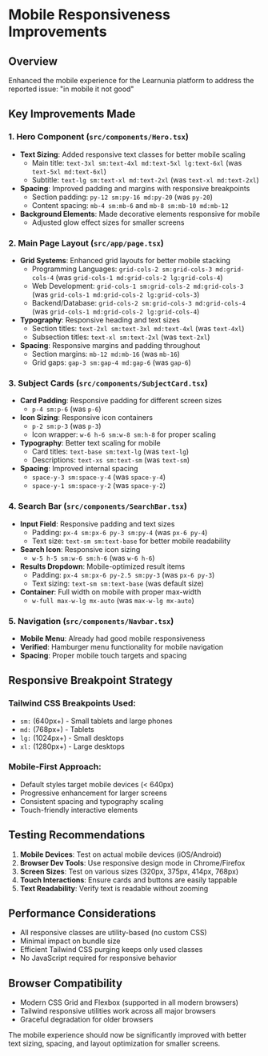 # Mobile Responsiveness Improvements

## Overview
Enhanced the mobile experience for the Learnunia platform to address the reported issue: "in mobile it not good"

## Key Improvements Made

### 1. Hero Component (`src/components/Hero.tsx`)
- **Text Sizing**: Added responsive text classes for better mobile scaling
  - Main title: `text-3xl sm:text-4xl md:text-5xl lg:text-6xl` (was `text-5xl md:text-6xl`)
  - Subtitle: `text-lg sm:text-xl md:text-2xl` (was `text-xl md:text-2xl`)
- **Spacing**: Improved padding and margins with responsive breakpoints
  - Section padding: `py-12 sm:py-16 md:py-20` (was `py-20`)
  - Content spacing: `mb-4 sm:mb-6` and `mb-8 sm:mb-10 md:mb-12`
- **Background Elements**: Made decorative elements responsive for mobile
  - Adjusted glow effect sizes for smaller screens

### 2. Main Page Layout (`src/app/page.tsx`)
- **Grid Systems**: Enhanced grid layouts for better mobile stacking
  - Programming Languages: `grid-cols-2 sm:grid-cols-3 md:grid-cols-4` (was `grid-cols-1 md:grid-cols-2 lg:grid-cols-4`)
  - Web Development: `grid-cols-1 sm:grid-cols-2 md:grid-cols-3` (was `grid-cols-1 md:grid-cols-2 lg:grid-cols-3`)
  - Backend/Database: `grid-cols-2 sm:grid-cols-3 md:grid-cols-4` (was `grid-cols-1 md:grid-cols-2 lg:grid-cols-4`)
- **Typography**: Responsive heading and text sizes
  - Section titles: `text-2xl sm:text-3xl md:text-4xl` (was `text-4xl`)
  - Subsection titles: `text-xl sm:text-2xl` (was `text-2xl`)
- **Spacing**: Responsive margins and padding throughout
  - Section margins: `mb-12 md:mb-16` (was `mb-16`)
  - Grid gaps: `gap-3 sm:gap-4 md:gap-6` (was `gap-6`)

### 3. Subject Cards (`src/components/SubjectCard.tsx`)
- **Card Padding**: Responsive padding for different screen sizes
  - `p-4 sm:p-6` (was `p-6`)
- **Icon Sizing**: Responsive icon containers
  - `p-2 sm:p-3` (was `p-3`)
  - Icon wrapper: `w-6 h-6 sm:w-8 sm:h-8` for proper scaling
- **Typography**: Better text scaling for mobile
  - Card titles: `text-base sm:text-lg` (was `text-lg`)
  - Descriptions: `text-xs sm:text-sm` (was `text-sm`)
- **Spacing**: Improved internal spacing
  - `space-y-3 sm:space-y-4` (was `space-y-4`)
  - `space-y-1 sm:space-y-2` (was `space-y-2`)

### 4. Search Bar (`src/components/SearchBar.tsx`)
- **Input Field**: Responsive padding and text sizes
  - Padding: `px-4 sm:px-6 py-3 sm:py-4` (was `px-6 py-4`)
  - Text size: `text-sm sm:text-base` for better mobile readability
- **Search Icon**: Responsive icon sizing
  - `w-5 h-5 sm:w-6 sm:h-6` (was `w-6 h-6`)
- **Results Dropdown**: Mobile-optimized result items
  - Padding: `px-4 sm:px-6 py-2.5 sm:py-3` (was `px-6 py-3`)
  - Text sizing: `text-sm sm:text-base` (was default size)
- **Container**: Full width on mobile with proper max-width
  - `w-full max-w-lg mx-auto` (was `max-w-lg mx-auto`)

### 5. Navigation (`src/components/Navbar.tsx`)
- **Mobile Menu**: Already had good mobile responsiveness
- **Verified**: Hamburger menu functionality for mobile navigation
- **Spacing**: Proper mobile touch targets and spacing

## Responsive Breakpoint Strategy

### Tailwind CSS Breakpoints Used:
- `sm:` (640px+) - Small tablets and large phones
- `md:` (768px+) - Tablets 
- `lg:` (1024px+) - Small desktops
- `xl:` (1280px+) - Large desktops

### Mobile-First Approach:
- Default styles target mobile devices (< 640px)
- Progressive enhancement for larger screens
- Consistent spacing and typography scaling
- Touch-friendly interactive elements

## Testing Recommendations

1. **Mobile Devices**: Test on actual mobile devices (iOS/Android)
2. **Browser Dev Tools**: Use responsive design mode in Chrome/Firefox
3. **Screen Sizes**: Test on various sizes (320px, 375px, 414px, 768px)
4. **Touch Interactions**: Ensure cards and buttons are easily tappable
5. **Text Readability**: Verify text is readable without zooming

## Performance Considerations

- All responsive classes are utility-based (no custom CSS)
- Minimal impact on bundle size
- Efficient Tailwind CSS purging keeps only used classes
- No JavaScript required for responsive behavior

## Browser Compatibility

- Modern CSS Grid and Flexbox (supported in all modern browsers)
- Tailwind responsive utilities work across all major browsers
- Graceful degradation for older browsers

The mobile experience should now be significantly improved with better text sizing, spacing, and layout optimization for smaller screens.
